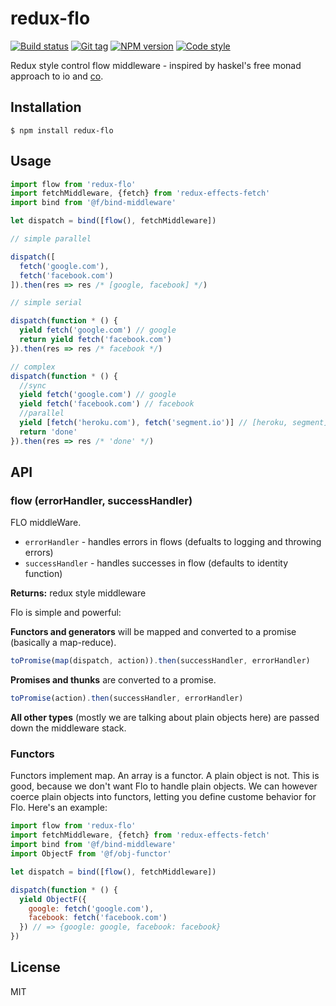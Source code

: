 # redux-flo

[![Build status][travis-image]][travis-url]
[![Git tag][git-image]][git-url]
[![NPM version][npm-image]][npm-url]
[![Code style][standard-image]][standard-url]

Redux style control flow middleware - inspired by haskel's free monad approach to io and [co](//github.com/tj/co).

## Installation

    $ npm install redux-flo

## Usage

```js
import flow from 'redux-flo'
import fetchMiddleware, {fetch} from 'redux-effects-fetch'
import bind from '@f/bind-middleware'

let dispatch = bind([flow(), fetchMiddleware])

// simple parallel

dispatch([
  fetch('google.com'),
  fetch('facebook.com')
]).then(res => res /* [google, facebook] */)

// simple serial

dispatch(function * () {
  yield fetch('google.com') // google
  return yield fetch('facebook.com')
}).then(res => res /* facebook */)

// complex
dispatch(function * () {
  //sync
  yield fetch('google.com') // google
  yield fetch('facebook.com') // facebook
  //parallel
  yield [fetch('heroku.com'), fetch('segment.io')] // [heroku, segment]
  return 'done'
}).then(res => res /* 'done' */)
```

## API

### flow (errorHandler, successHandler)
FLO middleWare.

 - `errorHandler` - handles errors in flows (defualts to logging and throwing errors)
 - `successHandler` - handles successes in flow (defaults to identity function)

**Returns:** redux style middleware

Flo is simple and powerful:

**Functors and generators** will be mapped and converted to a promise (basically a map-reduce).
```js
toPromise(map(dispatch, action)).then(successHandler, errorHandler)
```

**Promises and thunks** are converted to a promise.
```js
toPromise(action).then(successHandler, errorHandler)
```

**All other types** (mostly we are talking about plain objects here) are passed down the middleware stack.

### Functors
Functors implement map. An array is a functor. A plain object is not. This is good, because we don't want Flo to handle plain objects. We can however coerce plain objects into functors, letting you define custome behavior for Flo. Here's an example:

```js
import flow from 'redux-flo'
import fetchMiddleware, {fetch} from 'redux-effects-fetch'
import bind from '@f/bind-middleware'
import ObjectF from '@f/obj-functor'

let dispatch = bind([flow(), fetchMiddleware])

dispatch(function * () {
  yield ObjectF({
    google: fetch('google.com'),
    facebook: fetch('facebook.com')
  }) // => {google: google, facebook: facebook}
})
```

## License

MIT

[travis-image]: https://img.shields.io/travis/redux-effects/redux-flo.svg?style=flat-square
[travis-url]: https://travis-ci.org/redux-effects/redux-flo
[git-image]: https://img.shields.io/github/tag/redux-effects/redux-flo.svg
[git-url]: https://github.com/redux-effects/redux-flo
[standard-image]: https://img.shields.io/badge/code%20style-standard-brightgreen.svg?style=flat
[standard-url]: https://github.com/feross/standard
[npm-image]: https://img.shields.io/npm/v/redux-flo.svg?style=flat-square
[npm-url]: https://npmjs.org/package/redux-flo
